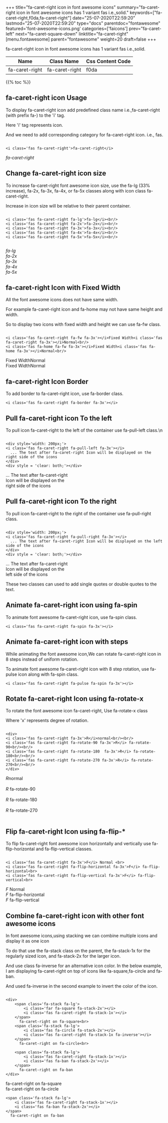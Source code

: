 +++
title="fa-caret-right icon in font awesome icons"
summary="fa-caret-right icon in font awesome icons has 1 variant fas i.e.,solid."
keywords=["fa-caret-right,f0da,fa-caret-right"]
date="25-07-2020T22:59:20"
lastmod="25-07-2020T22:59:20"
type="docs"
parentdoc="fontawesome"
featured='font-awesome-icons.png'
categories=['faicons']
prev="fa-caret-left"
next="fa-caret-square-down"
linktitle="fa-caret-right"
[menu.fontawesome]
parent="fontawesome"
weight=20
draft=false
+++


fa-caret-right icon in font awesome icons has 1 variant fas i.e.,solid.

<div class='table-responsive'><table class='table'><thead><tr><th>Name</th><th>Class Name</th><th>Css Content Code</th></tr></thead><tbody><tr><td>fa-caret-right</td><td>fa-caret-right</td><td>f0da</td></tr></tbody></table></div>


{{% toc %}}


## fa-caret-right icon Usage

To display fa-caret-right icon add predefined class name i.e.,fa-caret-right (with prefix fa-) to the 'i' tag.

Here 'i' tag represents icon.

And we need to add corresponding category for fa-caret-right icon. i.e., fas.


```

<i class='fas fa-caret-right'>fa-caret-right</i>
```

<i class='fas fa-caret-right'>fa-caret-right</i>




## Change fa-caret-right icon size
To increase fa-caret-right font awesome icon size, use the fa-lg (33% increase), fa-2x, fa-3x, fa-4x, or fa-5x classes along with icon class fa-caret-right.

Increase in icon size will be relative to their parent container. 

```

<i class='fas fa-caret-right fa-lg'>fa-lg</i><br/>
<i class='fas fa-caret-right fa-2x'>fa-2x</i><br/>
<i class='fas fa-caret-right fa-3x'>fa-3x</i><br/>
<i class='fas fa-caret-right fa-4x'>fa-4x</i><br/>
<i class='fas fa-caret-right fa-5x'>fa-5x</i><br/>
            
```

<i class='fas fa-caret-right fa-lg'>fa-lg</i><br/>
<i class='fas fa-caret-right fa-2x'>fa-2x</i><br/>
<i class='fas fa-caret-right fa-3x'>fa-3x</i><br/>
<i class='fas fa-caret-right fa-4x'>fa-4x</i><br/>
<i class='fas fa-caret-right fa-5x'>fa-5x</i><br/>
            



## fa-caret-right Icon with Fixed Width 

All the font awesome icons does not have same width.

For example fa-caret-right icon and fa-home may not have same height and width.

So to display two icons with fixed width and height we can use fa-fw class.


```

<i class='fas fa-caret-right fa-fw fa-3x'></i>Fixed Width<i class='fas fa-caret-right fa-3x'></i>Normal<br/>
<i class='fas fa-home fa-fw fa-3x'></i>Fixed Width<i class='fas fa-home fa-3x'></i>Normal<br/>
```

<i class='fas fa-caret-right fa-fw fa-3x'></i>Fixed Width<i class='fas fa-caret-right fa-3x'></i>Normal<br/>
<i class='fas fa-home fa-fw fa-3x'></i>Fixed Width<i class='fas fa-home fa-3x'></i>Normal<br/>



## fa-caret-right Icon Border 

To add border to fa-caret-right icon, use fa-border class.


```
<i class='fas fa-caret-right fa-border fa-3x'></i>

```
<i class='fas fa-caret-right fa-border fa-3x'></i>





## Pull fa-caret-right icon To the left

To pull icon fa-caret-right to the left of the container use fa-pull-left class.\n

```

<div style='width: 200px;'>
<i class='fas fa-caret-right fa-pull-left fa-3x'></i>
  ... The text after fa-caret-right Icon will be displayed on the right side of the icons
</div>
<div style = 'clear: both;'></div>
```

<div style='width: 200px;'>
<i class='fas fa-caret-right fa-pull-left fa-3x'></i>
  ... The text after fa-caret-right Icon will be displayed on the right side of the icons
</div>
<div style = 'clear: both;'></div>




## Pull fa-caret-right icon To the right
To pull icon fa-caret-right to the right of the container use fa-pull-right class.

```

<div style='width: 200px;'>
<i class='fas fa-caret-right fa-pull-right fa-3x'></i>
  ... The text after fa-caret-right Icon will be displayed on the left side of the icons
</div>
<div style = 'clear: both;'></div>
```

<div style='width: 200px;'>
<i class='fas fa-caret-right fa-pull-right fa-3x'></i>
  ... The text after fa-caret-right Icon will be displayed on the left side of the icons
</div>
<div style = 'clear: both;'></div>

These two classes can used to add single quotes or double quotes to the text.


## Animate fa-caret-right icon using fa-spin
To animate font awesome fa-caret-right icon, use fa-spin class.

```
<i class='fas fa-caret-right fa-spin fa-3x'></i>
```
<i class='fas fa-caret-right fa-spin fa-3x'></i>




## Animate fa-caret-right icon with steps
While animating the font awesome icon,We can rotate fa-caret-right icon in 8 steps instead of uniform rotation.

To animate font awesome fa-caret-right icon with 8 step rotation, use fa-pulse icon along with fa-spin class.


```
<i class='fas fa-caret-right fa-pulse fa-spin fa-3x'></i>

```
<i class='fas fa-caret-right fa-pulse fa-spin fa-3x'></i>





## Rotate fa-caret-right Icon using fa-rotate-x
To rotate the font awesome icon fa-caret-right, Use fa-rotate-x class

Where 'x' represents degree of rotation.


```

<div>
<i class='fas fa-caret-right fa-3x'>R</i>normal<br/><br/>
<i class='fas fa-caret-right fa-rotate-90 fa-3x'>R</i> fa-rotate-90<br/><br/> 
<i class='fas fa-caret-right fa-rotate-180  fa-3x'>R</i> fa-rotate-180<br/><br/> 
<i class='fas fa-caret-right fa-rotate-270 fa-3x'>R</i> fa-rotate-270<br/><br/>
</div>
```

<div>
<i class='fas fa-caret-right fa-3x'>R</i>normal<br/><br/>
<i class='fas fa-caret-right fa-rotate-90 fa-3x'>R</i> fa-rotate-90<br/><br/> 
<i class='fas fa-caret-right fa-rotate-180  fa-3x'>R</i> fa-rotate-180<br/><br/> 
<i class='fas fa-caret-right fa-rotate-270 fa-3x'>R</i> fa-rotate-270<br/><br/>
</div>




## Flip fa-caret-right Icon using fa-flip-*
To flip fa-caret-right font awesome icon horizontally and vertically use fa-flip-horizontal and fa-flip-vertical classes. 

```

<i class='fas fa-caret-right fa-3x'>F</i> Normal <br>
<i class='fas fa-caret-right fa-flip-horizontal fa-3x'>F</i> fa-flip-horizontal<br>
<i class='fas fa-caret-right fa-flip-vertical fa-3x'>F</i> fa-flip-vertical<br>
```

<i class='fas fa-caret-right fa-3x'>F</i> Normal <br>
<i class='fas fa-caret-right fa-flip-horizontal fa-3x'>F</i> fa-flip-horizontal<br>
<i class='fas fa-caret-right fa-flip-vertical fa-3x'>F</i> fa-flip-vertical<br>




## Combine fa-caret-right icon with other font awesome icons
In font awesome icons,using stacking we can combine multiple icons and display it as one icon 

To do that use the fa-stack class on the parent, the fa-stack-1x for the regularly sized icon, and fa-stack-2x for the larger icon.

And use class fa-inverse for an alternative icon color. 
In the below example, I am displaying fa-caret-right on top of icons like fa-square,fa-circle and fa-ban.

And used fa-inverse in the second example to invert the color of the icon.

```

<div>
    <span class='fa-stack fa-lg'>
        <i class='far fa-square fa-stack-2x'></i>
        <i class='fas fa-caret-right fa-stack-1x'></i>
    </span>
      fa-caret-right on fa-square<br>
    <span class='fa-stack fa-lg'>
        <i class='fas fa-circle fa-stack-2x'></i>
        <i class='fas fa-caret-right fa-stack-1x fa-inverse'></i>
    </span>
      fa-caret-right on fa-circle<br>

    <span class='fa-stack fa-lg'>
        <i class='fas fa-caret-right fa-stack-1x'></i>
        <i class='fas fa-ban fa-stack-2x'></i>
    </span>
      fa-caret-right on fa-ban
</div>
```

<div>
    <span class='fa-stack fa-lg'>
        <i class='far fa-square fa-stack-2x'></i>
        <i class='fas fa-caret-right fa-stack-1x'></i>
    </span>
      fa-caret-right on fa-square<br>
    <span class='fa-stack fa-lg'>
        <i class='fas fa-circle fa-stack-2x'></i>
        <i class='fas fa-caret-right fa-stack-1x fa-inverse'></i>
    </span>
      fa-caret-right on fa-circle<br>

    <span class='fa-stack fa-lg'>
        <i class='fas fa-caret-right fa-stack-1x'></i>
        <i class='fas fa-ban fa-stack-2x'></i>
    </span>
      fa-caret-right on fa-ban
</div>






